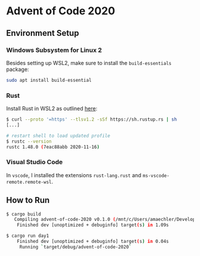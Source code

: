 # Advent of Code 2020

## Environment Setup

### Windows Subsystem for Linux 2

Besides setting up WSL2, make sure to install the `build-essentials` package:

```sh
sudo apt install build-essential
```

### Rust

Install Rust in WSL2 as outlined [here](https://rustup.rs/):

```sh
$ curl --proto '=https' --tlsv1.2 -sSf https://sh.rustup.rs | sh
[...]

# restart shell to load updated profile
$ rustc --version
rustc 1.48.0 (7eac88abb 2020-11-16)
```

### Visual Studio Code

In `vscode`, I installed the extensions `rust-lang.rust` and `ms-vscode-remote.remote-wsl`.

## How to Run

```sh
$ cargo build
   Compiling advent-of-code-2020 v0.1.0 (/mnt/c/Users/amaechler/Development/GitHub/_Personal/advent-of-code-2020)
    Finished dev [unoptimized + debuginfo] target(s) in 1.09s

$ cargo run day1
    Finished dev [unoptimized + debuginfo] target(s) in 0.04s
     Running `target/debug/advent-of-code-2020`
```
